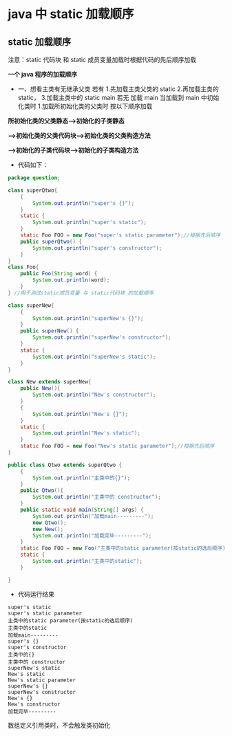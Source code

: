 # java 中 static 加载顺序

## static 加载顺序

注意：static 代码块 和 static 成员变量加载时根据代码的先后顺序加载

**一个 java 程序的加载顺序**

- 一、想看主类有无继承父类
  若有 1.先加载主类父类的 static 2.再加载主类的 static， 3.加载主类中的 static main
  若无
  加载 main
  当加载到 main 中初始化类时 1.加载所初始化类的父类时 按以下顺序加载

**所初始化类的父类静态——>初始化的子类静态**

**——>初始化类的父类代码块——>初始化类的父类构造方法**

**——>初始化的子类代码块——>初始化的子类构造方法**

- 代码如下：

```java
package question;

class superQtwo{
	{
		System.out.println("super's {}");
	}
	static {
		System.out.println("super's static");
	}
	static Foo FOO = new Foo("super's static parameter");//根据先后顺序
	public superQtwo() {
		System.out.println("super's constructor");
	}
}
class Foo{
	public Foo(String word) {
		System.out.println(word);
	}
} //用于测试static成员变量 与 static代码块 的加载顺序

class superNew{
	{
		System.out.println("superNew's {}");
	}
	public superNew() {
		System.out.println("superNew's constructor");
	}
	static {
		System.out.println("superNew's static");
	}
}

class New extends superNew{
	public New(){
		System.out.println("New's constructor");
	}
	{
		System.out.println("New's {}");
	}
	static {
		System.out.println("New's static");
	}
	static Foo FOO = new Foo("New's static parameter");//根据先后顺序
}

public class Qtwo extends superQtwo {
	{
		System.out.println("主类中的{}");
	}
	public Qtwo(){
		System.out.println("主类中的 constructor");
	}
	public static void main(String[] args) {
		System.out.println("加载main---------");
		new Qtwo();
		new New();
		System.out.println("加载完毕---------");
	}
	static Foo FOO = new Foo("主类中的static parameter(按static的选后顺序)");
	static {
		System.out.println("主类中的static");
	}

}
```

- 代码运行结果

```
super's static
super's static parameter
主类中的static parameter(按static的选后顺序)
主类中的static
加载main---------
super's {}
super's constructor
主类中的{}
主类中的 constructor
superNew's static
New's static
New's static parameter
superNew's {}
superNew's constructor
New's {}
New's constructor
加载完毕---------
```

数组定义引用类时，不会触发类初始化
